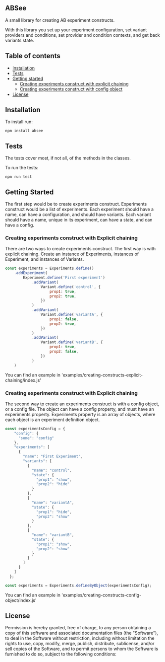 ## ABSee

A small library for creating AB experiment constructs. 

With this library you set up your experiment configuration, set variant providers and conditions, set provider and condition contexts, and get back variants state.

Table of contents
-----------------
* [Installation](#installation)
* [Tests](#tests)
* [Getting started](#getting-started)
    * [Creating experiments construct with explicit chaining](#creating-experiments-construct-with-explicit-chaining)
    * [Creating experiments construct with config object](#creating-experiments-construct-with-config-object)
* [License](#License)


## Installation

To install run: 

`npm install absee`

## Tests

The tests cover most, if not all, of the methods in the classes.

To run the tests: 

`npm run test`

## Getting Started

The first step would be to create experiments construct. Experiments construct would be a list of experiments.
Each experiment should have a name, can have a configuration, and should have variants.
Each variant should have a name, unique in its experiment, can have a state, and can have a config.

### Creating experiments construct with Explicit chaining
There are two ways to create experiments construct. The first way is with explicit chaining.
Create an instance of Experiments, instances of Experiment, and instances of Variants.

```js
const experiments = Experiments.define()
    .addExperiment(
        Experiment.define('First experiment')
            .addVariant(
                Variant.define('control', {
                    prop1: true,
                    prop2: true,
                })
            )
            .addVariant(
                Variant.define('variantA', {
                    prop1: false,
                    prop2: true,
                })
            )
            .addVariant(
                Variant.define('variantB', {
                    prop1: true,
                    prop2: false,
                })
            )
    )
```

You can find an example in 'examples/creating-constructs-explicit-chaining/index.js'

### Creating experiments construct with Explicit chaining
The second way to create an experiments construct is with a config object, or a config file.
The object can have a config property, and must have an experiments property.
Experiments property is an array of objects, where each object is an experiment definition object.
```js
const experimentsConfig = {
    "config": {
      "some": "config"
    },
    "experiments": [
      {
        "name": "First Experiment",
        "variants": [
          {
            "name": "control",
            "state": {
              "prop1": "show",
              "prop2": "hide"
            }
          },
          {
            "name": "variantA",
            "state": {
              "prop1": "hide",
              "prop2": "show"
            }
          },
          {
            "name": "variantB",
            "state": {
              "prop1": "show",
              "prop2": "show"
            }
          }
        ]
      }
    ]
  };

const experiments = Experiments.defineByObject(experimentsConfig);

```

You can find an example in 'examples/creating-constructs-config-object/index.js'

## License

Permission is hereby granted, free of charge, to any person obtaining a copy
of this software and associated documentation files (the "Software"), to deal
in the Software without restriction, including without limitation the rights
to use, copy, modify, merge, publish, distribute, sublicense, and/or sell
copies of the Software, and to permit persons to whom the Software is
furnished to do so, subject to the following conditions: